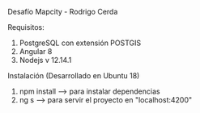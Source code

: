 Desafío Mapcity - Rodrigo Cerda


Requisitos:

1. PostgreSQL con extensión POSTGIS
2. Angular 8
3. Nodejs v 12.14.1

Instalación (Desarrollado en Ubuntu 18)

1. npm install  --> para instalar dependencias
2. ng s --> para servir el proyecto en "localhost:4200"